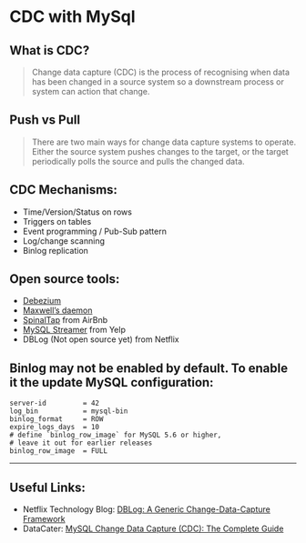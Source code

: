 # CDC with MySql

## What is CDC?
>Change data capture (CDC) is the process of recognising when data has been changed in a source system so a downstream process or system can action that change.
## Push vs Pull
>There are two main ways for change data capture systems to operate. Either the source system pushes changes to the target, or the target periodically polls the source and pulls the changed data.
## CDC Mechanisms:

- Time/Version/Status on rows
- Triggers on tables
- Event programming / Pub-Sub pattern
- Log/change scanning
- Binlog replication

## Open source tools:
- [Debezium](https://debezium.io/)
- [Maxwell’s daemon](https://maxwells-daemon.io/)
- [SpinalTap](https://github.com/airbnb/SpinalTap) from AirBnb
- [MySQL Streamer](https://github.com/Yelp/mysql_streamer) from Yelp
- DBLog (Not open source yet) from Netflix

## Binlog may not be enabled by default. To enable it the update MySQL configuration:
```
server-id         = 42
log_bin           = mysql-bin
binlog_format     = ROW
expire_logs_days  = 10
# define `binlog_row_image` for MySQL 5.6 or higher,
# leave it out for earlier releases
binlog_row_image  = FULL
```

---
## Useful Links:
- Netflix Technology Blog: [DBLog: A Generic Change-Data-Capture Framework](https://netflixtechblog.com/dblog-a-generic-change-data-capture-framework-69351fb9099b)
- DataCater: [MySQL Change Data Capture (CDC): The Complete Guide](https://datacater.io/blog/2021-08-25/mysql-cdc-complete-guide.html#cdc-binlog)
